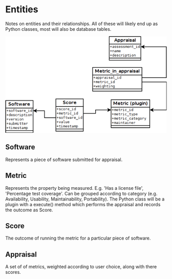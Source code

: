 # Entities
Notes on entities and their relationships.  All of these will likely end up as Python classes, most will also be database tables.

![Entities](SAF_ER.png)

## Software
Represents a piece of software submitted for appraisal.

## Metric
Represents the property being measured. E.g. 'Has a license file', 'Percentage test coverage'.  Can be grouped according to category (e.g.  Availability, Usability, Maintainability, Portability).  The Python class will be a plugin with a execute() method which performs the appraisal and records the outcome as Score.

## Score
The outcome of running the metric for a particular piece of software.

## Appraisal
A set of of metrics, weighted according to user choice, along with there scores.

